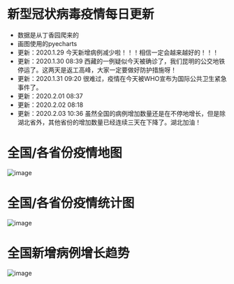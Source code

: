# 新型冠状病毒疫情每日更新
- 数据是从丁香园爬来的
- 画图使用的pyecharts
- 更新：2020.1.29 今天新增病例减少啦！！！相信一定会越来越好的！！！
- 更新：2020.1.30 08:39 西藏的一例疑似今天被确诊了，我们昆明的公交地铁停运了。这两天是返工高峰，大家一定要做好防护措施呀！
- 更新：2020.1.31 09:20 很难过，疫情在今天被WHO宣布为国际公共卫生紧急事件了。
- 更新：2020.2.01 08:37
- 更新：2020.2.02 08:18
- 更新：2020.2.03 10:36 虽然全国的病例增加数量还是在不停地增长，但是除湖北省外，其他省份的增加数量已经连续三天在下降了。湖北加油！

# 全国/各省份疫情地图
![image](https://github.com/shadow12138/WuHanDisease/blob/master/results/203/r1.png)

# 全国/各省份疫情统计图
![image](https://github.com/shadow12138/WuHanDisease/blob/master/results/203/r2.png)

# 全国新增病例增长趋势
![image](https://github.com/shadow12138/WuHanDisease/blob/master/results/203/r3.png)

